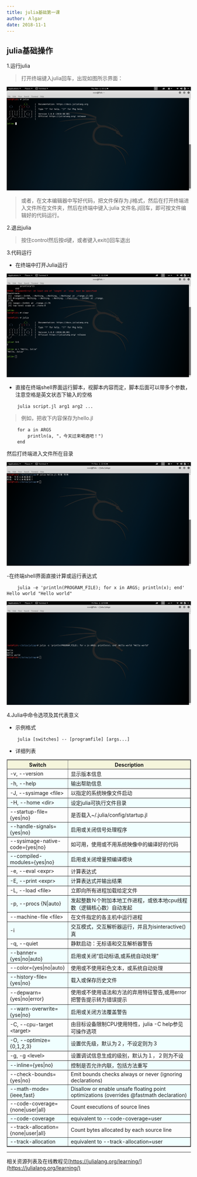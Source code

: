 ```yaml
---
title: julia基础第一课
author: Ａlgar
date: 2018-11-1
---
```


## julia基础操作

1.运行julia

> 打开终端键入julia回车，出现如图所示界面：

![open julia](/assets/img/fltjulia1.png)

> 或者，在文本编辑器中写好代码，把文件保存为.jl格式，然后在打开终端进入文件所在文件夹，然后在终端中键入:julia 文件名.jl回车，即可按文件编辑好的代码运行。

2.退出julia

> 按住control然后按d键，或者键入exit()回车退出

3.代码运行

- 在终端中打开Julia运行

![run in terminator](/assets/img/LJulia1.png)

- 直接在终端shell界面运行脚本，视脚本内容而定，脚本后面可以带多个参数，注意空格是英文状态下输入的空格

```
    julia script.jl arg1 arg2 ...
```
>例如，把收下内容保存为hello.jl

```
    for a in ARGS
        println(a, "，今天过来喝酒吧！")
    end
```
然后打终端进入文件所在目录

![hello.jl](/assets/img/LJulia2.png)

-在终端shell界面直接计算或运行表达式

```
    julia -e 'println(PROGRAM_FILE); for x in ARGS; println(x); end' Hello world "Hello world"
```
![helloworld](/assets/img/LJulia3.png)

4.Julia中命令选项及其代表意义

- 示例格式

```
    julia [switches] -- [programfile] [args...]
```
- 详细列表

<table border="1">
    <tr bgcolor="Beige";>
        <th>Switch</th>
        <th>Description</th>
    </tr>
    <tr>
        <td>-v, --version</td>
        <td>显示版本信息</td>
    </tr>
    <tr bgcolor="Azure">
        <td>-h, --help</td>
         <td>输出帮助信息</td>
    </tr>
    <tr>
        <td>-J, --sysimage &lt;file&gt;</td>
        <td>以指定的系统映像文件启动</td>
    </tr>
    <tr bgcolor="Azure">
        <td>-H, --home &lt;dir&gt;</td>
        <td>设定julia可执行文件目录</td>
    </tr>
    <tr>
        <td>--startup-file={yes|no}</td>
        <td>是否载入~/.julia/config/startup.jl</td>
    </tr>
    <tr bgcolor="Azure">
        <td>--handle-signals={yes|no}</td>
        <td>启用或关闭信号处理程序</td>
    </tr>
    <tr>
        <td>--sysimage-native-code={yes|no}</td>
        <td>如可用，使用或不用系统映像中的编译好的代码</td>
    </tr>
    <tr bgcolor="Azure">
        <td>--compiled-modules={yes|no}</td>
        <td>启用或关闭增量预编译模块</td>
    </tr>
    <tr>
        <td>-e, --eval &lt;expr&gt;</td>
        <td>计算表达式</td>
    </tr>
    <tr bgcolor="Azure">
        <td>-E, --print &lt;expr&gt;</td>
        <td>计算表达式并输出结果</td>
    </tr>
    <tr>
        <td>-L, --load &lt;file&gt;</td>
        <td>立即向所有进程加载给定文件</td>
    </tr>
    <tr bgcolor="Azure">
        <td>-p, --procs {N|auto}</td>
        <td>发起整数Ｎ个附加本地工作进程，或依本地cpu线程数（逻辑核心数）自动发起</td>
    </tr>
    <tr>
        <td>--machine-file &lt;file&gt;</td>
        <td>在文件指定的各主机中运行进程</td>
    </tr>
    <tr bgcolor="Azure">
        <td>-i</td>
        <td>交互模式，交互解析器运行，并且为isinteractive()真</td>
    </tr>
    <tr>
        <td>-q, --quiet</td>
        <td>静默启动：无标语和交互解析器警告</td>
    </tr>
    <tr bgcolor="Azure">
        <td>--banner={yes|no|auto}</td>
        <td>启用或关闭“启动标语,或系统自动处理”</td>
    </tr>
    <tr>
        <td>--color={yes|no|auto}</td>
        <td>使用或不使用彩色文本，或系统自动处理</td>
    </tr>
    <tr bgcolor="Azure">
        <td>--history-file={yes|no}</td>
        <td>载入或保存历史文件</td>
    </tr>
    <tr>
        <td>--depwarn={yes|no|error}</td>
        <td>使用或不使用语法和方法的弃用特征警告,或用error把警告提示转为错误提示</td>
    </tr>
    <tr bgcolor="Azure">
        <td>--warn-overwrite={yse|no}</td>
        <td>启用或关闭方法覆盖警告</td>
    </tr>
    <tr>
        <td>-C, --cpu-target &lt;target&gt;</td>
        <td>由目标设备限制CPU使用特性，julia -C help参见可操作选项</td>
    </tr>
    <tr bgcolor="Azure">
        <td>-O, --optimize={0,1,2,3}</td>
        <td>设置优先级，默认为２，不设定则为３</td>
    </tr>
    <tr>
        <td>-g, -g &lt;level&gt;</td>
        <td>设置调试信息生成的级别，默认为１，２则为不设</td>
    </tr>
    <tr bgcolor="Azure">
        <td>--inline={yes|no}</td>
        <td>控制是否允许内联，包括方法重写</td>
    </tr>
    <tr>
        <td>--check-bounds={yes|no}</td>
        <td>Emit bounds checks always or never (ignoring declarations)</td>
    </tr>
    <tr bgcolor="Azure">
        <td>--math-mode={ieee,fast}</td>
        <td>Disallow or enable unsafe floating point optimizations (overrides @fastmath declaration)</td>
    </tr>
    <tr>
        <td>--code-coverage={none|user|all}</td>
        <td>Count executions of source lines</td>
    </tr>
    <tr bgcolor="Azure">
        <td>--code-coverage</td>
        <td>equivalent to --code-coverage=user</td>
    </tr>
    <tr>
        <td>--track-allocation={none|user|all}</td>
        <td>Count bytes allocated by each source line</td>
    </tr>
    <tr bgcolor="Azure">
        <td>--track-allocation</td>
        <td>equivalent to --track-allocation=user</td>
    </tr>      
</table>


---
 相关资源列表及在线教程见[https://julialang.org/learning/](https://julialang.org/learning/)

